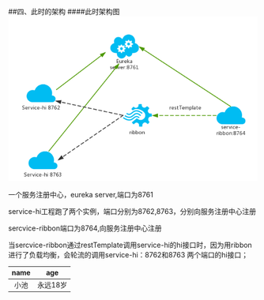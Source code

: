##四、此时的架构
####此时架构图
![avatar](src/main/resources/static/架构图.png)

一个服务注册中心，eureka server,端口为8761

service-hi工程跑了两个实例，端口分别为8762,8763，分别向服务注册中心注册

sercvice-ribbon端口为8764,向服务注册中心注册

当sercvice-ribbon通过restTemplate调用service-hi的hi接口时，因为用ribbon进行了负载均衡，会轮流的调用service-hi：8762和8763 两个端口的hi接口；

|name|age|
|:---:|:---:|
|小池|永远18岁|